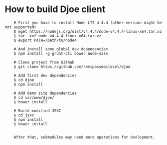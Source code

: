 # How to build Djoe client

        # First you have to install Node LTS 4.4.4 (other version might be not supported)
        $ wget https://nodejs.org/dist/v4.4.4/node-v4.4.4-linux-x64.tar.xz
        $ tar -xvf node-v4.4.4-linux-x64.tar.xz
        $ export PATH=/path/to/node4

        # And install some global dev dependencies
        $ npm install -g grunt-cli bower node-sass

        # Clone project from Github
        $ git clone https://github.com/remipassmoilesel/djoe
        
        # Add first dev dependencies
        $ cd djoe
        $ npm install
        
        # Add demo site dependencies
        $ cd var/www/djoe/
        $ bower install
        
        # Build modified JSXC
        $ cd jsxc
        $ npm install 
        $ bower install
        
        
        After that, submodules may need more operations for devlopment.
        